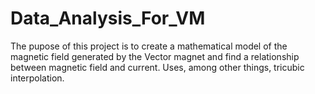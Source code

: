 # Data_Analysis_For_VM

The pupose of this project is to create a mathematical model of the magnetic field generated by the Vector magnet and find a relationship between
magnetic field and current.
Uses, among other things, tricubic interpolation.
